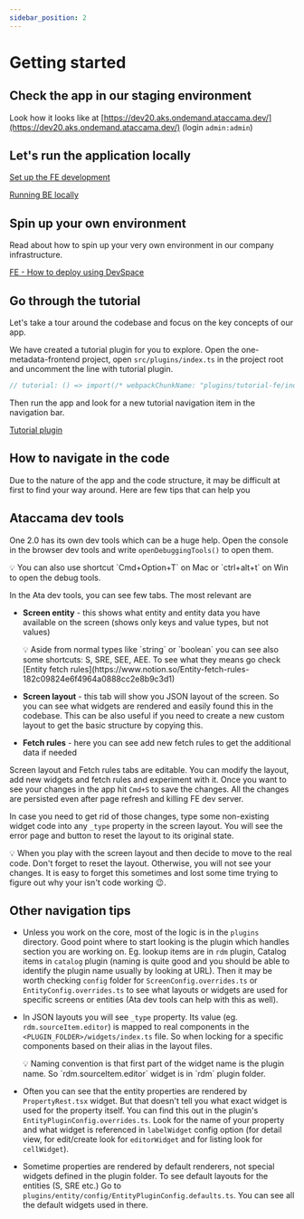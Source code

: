 ```yaml
---
sidebar_position: 2
---
```


# Getting started

## Check the app in our staging environment

Look how it looks like at [https://dev20.aks.ondemand.ataccama.dev/](https://dev20.aks.ondemand.ataccama.dev/) (login `admin:admin`)

## Let's run the application locally

[Set up the FE development](https://www.notion.so/Set-up-the-FE-development-80b8fd310231468a8a1bc439026b194f)

[Running BE locally](https://www.notion.so/Running-BE-locally-480860b09d524d88bf255d7a6dc2893a)

## Spin up your own environment

Read about how to spin up your very own environment in our company infrastructure.

[FE - How to deploy using DevSpace](https://www.notion.so/FE-How-to-deploy-using-DevSpace-283f970d95f44a92b6f18a5d18249725)

## Go through the tutorial

Let's take a tour around the codebase and focus on the key concepts of our app.

We have created a tutorial plugin for you to explore. Open the one-metadata-frontend project, open `src/plugins/index.ts` in the project root and uncomment the line with tutorial plugin.

```jsx
// tutorial: () => import(/* webpackChunkName: "plugins/tutorial-fe/index" */ './tutorial'),
```

Then run the app and look for a new tutorial navigation item in the navigation bar.

[Tutorial plugin](https://www.notion.so/Tutorial-plugin-180e1810bf174671adcec34237f88860)

## How to navigate in the code

Due to the nature of the app and the code structure, it may be difficult at first to find your way around. Here are few tips that can help you

## Ataccama dev tools

One 2.0 has its own dev tools which can be a huge help. Open the console in the browser dev tools and write `openDebuggingTools()` to open them.

<aside>
💡 You can also use shortcut `Cmd+Option+T` on Mac or `ctrl+alt+t` on Win to open the debug tools.

</aside>

In the Ata dev tools, you can see few tabs. The most relevant are

- **Screen entity** - this shows what entity and entity data you have available on the screen (shows only keys and value types, but not values)
    <aside>
    💡 Aside from normal types like `string` or `boolean` you can see also some shortcuts: S, SRE, SEE, AEE. To see what they means go check [Entity fetch rules](https://www.notion.so/Entity-fetch-rules-182c09824e6f4964a0888cc2e8b9c3d1)
    
    </aside>

- **Screen layout** - this tab will show you JSON layout of the screen. So you can see what widgets are rendered and easily found this in the codebase. This can be also useful if you need to create a new custom layout to get the basic structure by copying this.
- **Fetch rules** - here you can see add new fetch rules to get the additional data if needed

Screen layout and Fetch rules tabs are editable. You can modify the layout, add new widgets and fetch rules and experiment with it. Once you want to see your changes in the app hit `Cmd+S` to save the changes. All the changes are persisted even after page refresh and killing FE dev server.

In case you need to get rid of those changes, type some non-existing widget code into any `_type` property in the screen layout. You will see the error page and button to reset the layout to its original state.

<aside>
💡 When you play with the screen layout and then decide to move to the real code. Don't forget to reset the layout. Otherwise, you will not see your changes. It is easy to forget this sometimes and lost some time trying to figure out why your isn't code working 😉.

</aside>

## Other navigation tips

- Unless you work on the core, most of the logic is in the `plugins` directory. Good point where to start looking is the plugin which handles section you are working on. Eg. lookup items are in `rdm` plugin, Catalog items in `catalog` plugin (naming is quite good and you should be able to identify the plugin name usually by looking at URL).
  Then it may be worth checking `config` folder for `ScreenConfig.overrides.ts` or `EntityConfig.overrides.ts` to see what layouts or widgets are used for specific screens or entities (Ata dev tools can help with this as well).
- In JSON layouts you will see `_type` property. Its value (eg. `rdm.sourceItem.editor`) is mapped to real components in the `<PLUGIN_FOLDER>/widgets/index.ts` file. So when locking for a specific components based on their alias in the layout files.
    <aside>
    💡 Naming convention is that first part of the widget name is the plugin name. So `rdm.sourceItem.editor` widget is in `rdm` plugin folder.
    
    </aside>

- Often you can see that the entity properties are rendered by `PropertyRest.tsx` widget. But that doesn't tell you what exact widget is used for the property itself. You can find this out in the plugin's `EntityPluginConfig.overrides.ts`. Look for the name of your property and what widget is referenced in `labelWidget` config option (for detail view, for edit/create look for `editorWidget` and for listing look for `cellWidget`).
- Sometime properties are rendered by default renderers, not special widgets defined in the plugin folder. To see default layouts for the entities (S, SRE etc.) Go to `plugins/entity/config/EntityPluginConfig.defaults.ts`. You can see all the default widgets used in there.
